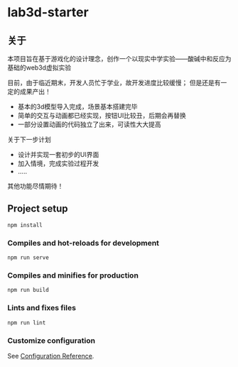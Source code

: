 # lab3d-starter

## 关于

本项目旨在基于游戏化的设计理念，创作一个以现实中学实验——酸碱中和反应为基础的web3d虚拟实验

目前，由于临近期末，开发人员忙于学业，故开发进度比较缓慢；
但是还是有一定的成果产出！
- 基本的3d模型导入完成，场景基本搭建完毕
- 简单的交互与动画都已经实现，按钮UI比较丑，后期会再替换
- 一部分设置动画的代码独立了出来，可读性大大提高

关于下一步计划
- 设计并实现一套初步的UI界面
- 加入情境，完成实验过程开发
- .....

其他功能尽情期待！

## Project setup

```
npm install
```

### Compiles and hot-reloads for development

```
npm run serve
```

### Compiles and minifies for production

```
npm run build
```

### Lints and fixes files

```
npm run lint
```

### Customize configuration

See [Configuration Reference](https://cli.vuejs.org/config/).
